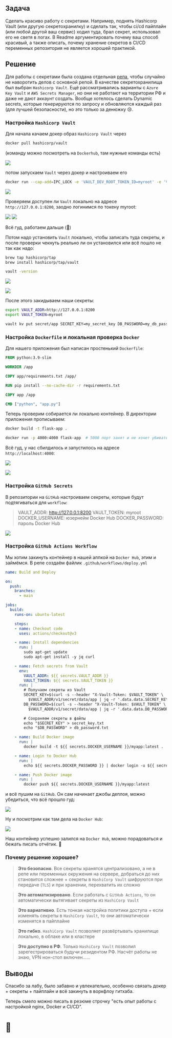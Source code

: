 ## Задача

Сделать красиво работу с секретами. Например, поднять Hashicorp Vault (или другую секретохранилку) и сделать так, чтобы ci/cd пайплайн (или любой другой ваш сервис) ходил туда, брал секрет, использовал его не светя в логах. В Readme аргументировать почему ваш способ красивый, а также описать, почему хранение секретов в CI/CD переменных репозитория не является хорошей практикой.

## Решение

Для работы с секретами была создана отдельная [репа](https://github.com/dontdoitno/devops_lab_3_star), чтобы случайно не наворотить делов с основной репой. В качестве секретохранилища был выбран `Hashicorp Vault`. Ещё рассматривались варианты с `Azure Key Vault` и `AWS Secrets Manager`, но они не работают на территории РФ и даже не дают аккаунт создать. Вообще хотелось сделать Dynamic secrets, которые генерируются по запросу и обновляются каждый раз (для лучшей безопасности), но это только за денюжку 😢.

### Настройка `Hashicorp Vault`

Для начала качаем докер образ `Hashicorp Vault` через
```bash
docker pull hashicorp/vault
```
(команду можно посмотреть на `Dockerhub`, там нужные команды есть)

![](img/1.png)

потом запускаем `Vault` через докер и настроиваем его
```bash
docker run --cap-add=IPC_LOCK -e 'VAULT_DEV_ROOT_TOKEN_ID=myroot' -e 'VAULT_DEV_LISTEN_ADDRESS=0.0.0.0:8200' -p 8200:8200 vault:1.14.0
```

![](img/2.png)

Проверяем доступен ли `Vault` локально на адресе `http://127.0.0.1:8200`, заодно логинимся по токену myroot:

![](img/3.png)
![](img/4.png)

Всё гуд, работаем дальше (🦒)

Потом надо установить `Vault` локально, чтобы записать туда секреты, и после проверки чекнуть реально ли он установился или всё пошло не так как надо:
```bash
brew tap hashicorp/tap
brew install hashicorp/tap/vault

vault -version
```

![](img/5.png)

![](img/6.png)

После этого закидываем наши секреты:
```bash
export VAULT_ADDR=http://127.0.0.1:8200
export VAULT_TOKEN=myroot

vault kv put secret/app SECRET_KEY=my_secret_key DB_PASSWORD=my_db_password
```

### Настройка `Dockerfile` и локальная проверка `Docker`

Для нашего приложения был написан простенький `Dockerfile`:
```Dockerfile
FROM python:3.9-slim

WORKDIR /app

COPY app/requirements.txt /app/

RUN pip install --no-cache-dir -r requirements.txt

COPY app /app

CMD ["python", "app.py"]
```

Теперь проверим собирается ли локально контейнер. В директории приложения прописываем:
```bash
docker build -t flask-app .

docker run -p 4000:4000 flask-app  # 5000 порт занят и не хочет убиваться :(
```

Всё гуд, у нас сбилдилось и запустилось на адресе `http://localhost:4000`:

![](img/7.png)

![](img/8.png)

### Настройка `GitHub Secrets`

В репозитории на `GitHub` настроиваем секреты, которые будут подтягиваться для `workflow`:

> VAULT_ADDR: http://127.0.0.1:8200
> VAULT_TOKEN: myroot
> DOCKER_USERNAME: юзернейм Docker Hub
> DOCKER_PASSWORD: пароль Docker Hub

![](img/11.png)

### Настройка `GitHub Actions Workflow`

Мы хотим закинуть контейнер в нашей аппкой на `Docker Hub`, этим и займёмся.
В репе создаём файлик `.github/workflows/deploy.yml`
```yaml
name: Build and Deploy

on:
  push:
    branches:
      - main

jobs:
  build:
    runs-on: ubuntu-latest

    steps:
    - name: Checkout code
      uses: actions/checkout@v3

    - name: Install dependencies
      run: |
        sudo apt-get update
        sudo apt-get install -y jq curl

    - name: Fetch secrets from Vault
      env:
        VAULT_ADDR: ${{ secrets.VAULT_ADDR }}
        VAULT_TOKEN: ${{ secrets.VAULT_TOKEN }}
      run: |
        # Получаем секреты из Vault
        SECRET_KEY=$(curl -s --header "X-Vault-Token: $VAULT_TOKEN" \
          $VAULT_ADDR/v1/secret/data/app | jq -r '.data.data.SECRET_KEY')
        DB_PASSWORD=$(curl -s --header "X-Vault-Token: $VAULT_TOKEN" \
          $VAULT_ADDR/v1/secret/data/app | jq -r '.data.data.DB_PASSWORD')

        # Сохраняем секреты в файлы
        echo "$SECRET_KEY" > secret_key.txt
        echo "$DB_PASSWORD" > db_password.txt

    - name: Build Docker image
      run: |
        docker build -t ${{ secrets.DOCKER_USERNAME }}/myapp:latest .

    - name: Login to Docker Hub
      run: |
        echo ${{ secrets.DOCKER_PASSWORD }} | docker login -u ${{ secrets.DOCKER_USERNAME }} --password-stdin

    - name: Push Docker image
      run: |
        docker push ${{ secrets.DOCKER_USERNAME }}/myapp:latest
```

и всё пушим на `GitHub`. Он сам начинает джобы деплоя, можно убедиться, что всё прошло гуд:

![](img/9.png)

Ну и посмотрим как там дела на `Docker Hub`:

![](img/10.png)

Наш контейнер успешно залился на `Docker Hub`, можно порадоваться и бежать писать отчётик. 🦒

### Почему решение хорошее?

> **Это безопасно**. Все секреты хранятся централизовано, а не в репе или переменных окружения на сервере, добраться до них становится сложнее + секреты в `HashiCorp Vault` шифруются при передаче (`TLS`) и при хранении, перехватить их сложно

> **Это автоматизировано**. Если работать с `GitHub Actions`, то он автоматически вытягивает секреты из `HashiCorp Vault`

> **Это вариативно**. Есть тонкая настройка политики доступа + если изменять секреты в `HashiCorp Vault`, то они автоматически изменятся в пайплайне

> **Это гибко**. `HashiCorp Vault` позволяет развёртывать хранилище локально, в облаке или в кластере

> **Это доступно в РФ**. Только `HashiCorp Vault` позволил зарегестрироваться будучи резидентом РФ. Насчёт работы не знаю, VPN нон-стоп включен......

## Выводы

Спасибо за лабу, было забавно и увлекательно, особенно связать докер + секреты + пайплайн и всё закинуть в воркфлоу гитхаба.

Теперь смело можно писать в резюме строчку "есть опыт работы с настройкой nginx, Docker и CI/CD".

# 🦒
